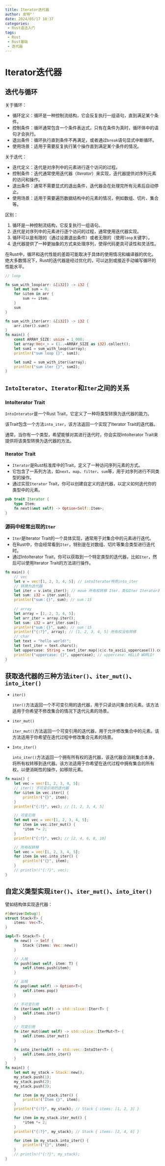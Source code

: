 ```yaml
---
title: Iterator迭代器
author: 皮特ᴾᵗ
date: 2024/05/17 10:37
categories:
 - Rust语法入门
tags:
 - Rust
 - Rust基础
 - 迭代器
---
```


# Iterator迭代器

## 迭代与循环

关于循环：

- 循环定义：循环是一种控制流结构，它会反复执行一组语句，直到满足某个条件。
- 控制条件：循环通常包含一个条件表达式，只有在条件为真时，循环体中的语句才会执行。
- 退出条件：循环执行直到条件不再满足，或者通过`break`语句显式中断循环。
- 使用场景：适用于需要反复执行某个操作直到满足某个条件的情况。

关于迭代：

- 迭代定义：迭代是对序列中的元素进行逐个访问的过程。
- 控制条件：迭代通常使用迭代器（*Iterator*）来实现，迭代器提供对序列元素的访问和操作。
- 退出条件：通常不需要显式的退出条件，迭代器会在处理完所有元素后自动停止。
- 使用场景：适用于需要遍历数据结构中的元素的情况，例如数组、切片、集合等。

区别：

1. 循环是一种控制流结构，它反复执行一组语句。
2. 迭代是对序列中的元素进行逐个访问的过程，通常使用迭代器实现。
3. 循环可以是有限的（通过设置退出条件）或者无限的（使用`loop`关键字）。
4. 迭代器提供了一种更抽象的方式来处理序列，使得代码更具可读性和灵活性。

在Rust中，循环和迭代性能的差距可能取决于具体的使用情况和编译器的优化。绝大多数情况下，Rust的迭代器是经过优化的，可以达到或接近手动编写循环的性能水平。

```rust
// loop

fn sum_with_loop(arr: &[i32]) -> i32 {
    let mut sum = 0;
    for &item in arr {
        sum += item;
    }
    sum
}

fn sum_with_iter(arr: &[i32]) -> i32 {
    arr.iter().sum()
}
fn main() {
    const ARRAY_SIZE: usize = 1_000;
    let array:Vec<_> = (1..=ARRAY_SIZE as i32).collect();
    let sum1 = sum_with_loop(&array);
    println!("sum loop {}", sum1);

    let sum2 = sum_with_iter(&array);
    println!("sum iter {}", sum2);
}
```

## `IntoIterator`、`Iterator`和`Iter`之间的关系

### IntoIterator Trait

`IntoInterator`是一个Rust Trait，它定义了一种将类型转换为迭代器的能力。

该Trait包含一个方法`into_iter`，该方法返回一个实现了Iterator Trait的迭代器。

通常，当你有一个类型，希望能够对其进行迭代时，你会实现IntoIterator Trait来提供将该类型转换为迭代器的方法。

### Iterator Trait

- `Iterator`是Rust标准库中的Trait，定义了一种访问序列元素的方式。
- 它包含了一系列方法，如`next`、`map`、`filter`、`sum`等，用于对序列进行不同类型的操作。
- 通过实现`Iterator` Trait，你可以创建自定义的迭代器，以定义如何迭代你的类型中的元素。

```rust
pub trait Iterator {
    type Item;
    fn next(&mut self) -> Option<Self::Item>;
}
```

### 源码中经常出现的`Iter`

- `Iter`是Iterator Trait的一个具体实现，通常用于对集合中的元素进行迭代。
- 在Rust中，你会经常看到`Iter`，特别是在对数组、切片等集合类型进行迭代时。
- 通过IntoIterator Trait，你可以获取到一个特定类型的迭代器，比如`Iter`，然后可以使用Iterator Trait的方法进行操作。

```rust
fn main() {
    // vec
    let v = vec![1, 2, 3, 4, 5]; // intoIterator特质into_iter
    // 转换为迭代器
    let iter = v.into_iter(); // move 所有权转移 Iter，类似Iter Iterator的特质对象
    let sum: i32 = iter.sum();
    println!("sum：{}", sum); // sum：15
    
    // array
    let array = [1, 2, 3, 4, 5];
    let arr_iter = array.iter();
    let sum: i32 = arr_iter.sum();
    println!("sum：{}", sum); // sum：15
    println!("{:?}", array); // [1, 2, 3, 4, 5] 所有权没有转移
    // char
    let text = "hello world!";
    let text_iter = text.chars();
    let uppercase: String = text_iter.map(|c|c.to_ascii_uppercase()).collect();
    println!("uppercase: {}", uppercase); // uppercase: HELLO WORLD!
}
```

## 获取迭代器的三种方法`iter()`、`iter_mut()`、`into_iter()`

- `iter()`

    `iter()`方法返回一个不可变引用的迭代器，用于只读访问集合的元素。该方法适用于你希望不修改集合的情况下迭代元素的场景。

- `iter_mut()`

    `iter_mut()`方法返回一个可变引用的迭代器，用于允许修改集合中的元素。该方法适用于你希望在迭代过程中修改集合元素的场景。

- `Into_iter()`

    `into_iter()`方法返回一个拥有所有权的迭代器，该迭代器会消耗集合本身，将所有权转移到迭代器。该方法适用于你希望在迭代过程中拥有集合的所有权，以便消耗性的操作，如移除元素。

```rust
fn main() {
    let vec = vec![1, 2, 3, 4, 5];
    // iter() 不可变引用的迭代器
    for &item in vec.iter() {
        println!("{}", item);
    }
    println!("{:?}", vec); // [1, 2, 3, 4, 5]

    // 可变引用
    let mut vec = vec![1, 2, 3, 4, 5];
    for item in vec.iter_mut() {
        *item *= 2;
    }
    println!("{:?}", vec); // [2, 4, 6, 8, 10]

    // 所有权转移
    let vec = vec![1, 2, 3, 4, 5];
    for item in vec.into_iter() {
        println!("{}", item);
    }
    // println!("{:?}", vec);
}
```

## 自定义类型实现`iter()`、`iter_mut()`、`into_iter()`

譬如结构体实现迭代器：

```rust
#[derive(Debug)]
struct Stack<T> {
    items: Vec<T>,
}

impl<T> Stack<T> {
    fn new() -> Self {
        Stack {items: Vec::new()}
    }

    // 入栈
    fn push(&mut self, item: T) {
        self.items.push(item);
    }

    // 出栈
    fn pop(&mut self) -> Option<T>{
        self.items.pop()
    }

    // 不可变引用
    fn iter(&mut self) -> std::slice::Iter<T> {
        self.items.iter()
    }

    // 可变引用
    fn iter_mut(&mut self) -> std::slice::IterMut<T> {
        self.items.iter_mut()
    }

    fn into_iter(self) -> std::vec::IntoIter<T> {
        self.items.into_iter()
    }
}
fn main() {
    let mut my_stack = Stack::new();
    my_stack.push(1);
    my_stack.push(2);
    my_stack.push(3);

    for item in my_stack.iter() {
        println!("Item {}", item);
    }
    println!("{:?}", my_stack); // Stack { items: [1, 2, 3] }

    for item in my_stack.iter_mut() {
        *item *= 2;
    }
    println!("{:?}", my_stack); // Stack { items: [2, 4, 6] }

    for item in my_stack.into_iter() {
        println!("{}", item);
    }
    // println!("{:?}", my_stack);
}
```
